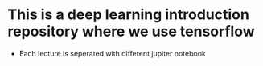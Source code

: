 # This is a deep learning introduction repository where we use tensorflow

* Each lecture is seperated with different jupiter notebook
